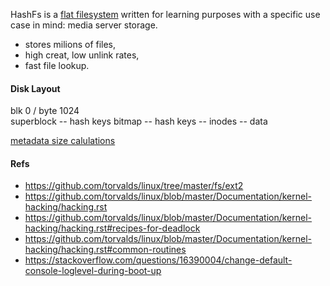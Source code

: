 HashFs is a [flat filesystem](https://en.wikipedia.org/wiki/File_system#Flat_file_systems) written for learning purposes 
with a specific use case in mind: media server storage.

- stores milions of files,
- high creat, low unlink rates,
- fast file lookup.
  
#### Disk Layout

blk 0 / byte 1024    
superblock -- hash keys bitmap -- hash keys  --  inodes -- data

[metadata size calulations](https://docs.google.com/spreadsheets/d/1HkgOJFZwWhxS5sdxalrPe4urQfaviGriIXZLOjGbrfY/edit#gid=0)

#### Refs

- https://github.com/torvalds/linux/tree/master/fs/ext2
- https://github.com/torvalds/linux/blob/master/Documentation/kernel-hacking/hacking.rst
- https://github.com/torvalds/linux/blob/master/Documentation/kernel-hacking/hacking.rst#recipes-for-deadlock
- https://github.com/torvalds/linux/blob/master/Documentation/kernel-hacking/hacking.rst#common-routines
- https://stackoverflow.com/questions/16390004/change-default-console-loglevel-during-boot-up
